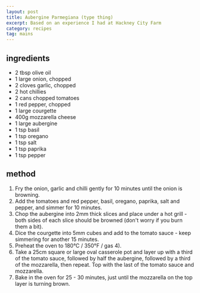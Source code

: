 ```yaml
---
layout: post
title: Aubergine Parmegiana (type thing)
excerpt: Based on an experience I had at Hackney City Farm
category: recipes
tag: mains
---
```


## ingredients

* 2 tbsp olive oil
* 1 large onion, chopped
* 2 cloves garlic, chopped
* 2 hot chillies
* 2 cans chopped tomatoes
* 1 red pepper, chopped
* 1 large courgette
* 400g mozzarella cheese
* 1 large aubergine
* 1 tsp basil
* 1 tsp oregano
* 1 tsp salt
* 1 tsp paprika
* 1 tsp pepper

## method

1. Fry the onion, garlic and chilli gently for 10 minutes until the onion is browning.
2. Add the tomatoes and red pepper, basil, oregano, paprika, salt and pepper, and simmer for 10 minutes.
3. Chop the aubergine into 2mm thick slices and place under a hot grill - both sides of each slice should be browned (don't worry if you burn them a bit).
4. Dice the courgette into 5mm cubes and add to the tomato sauce - keep simmering for another 15 minutes.
5. Preheat the oven to 180&deg;C / 350&deg;F  / gas 4).
6. Take a 25cm square or large oval casserole pot and layer up with a third of the tomato sauce, followed by half the aubergine, followed by a third of the mozzarella, then repeat. Top with the last of the tomato sauce and mozzarella.
7. Bake in the oven for 25 - 30 minutes, just until the mozzarella on the top layer is turning brown.
